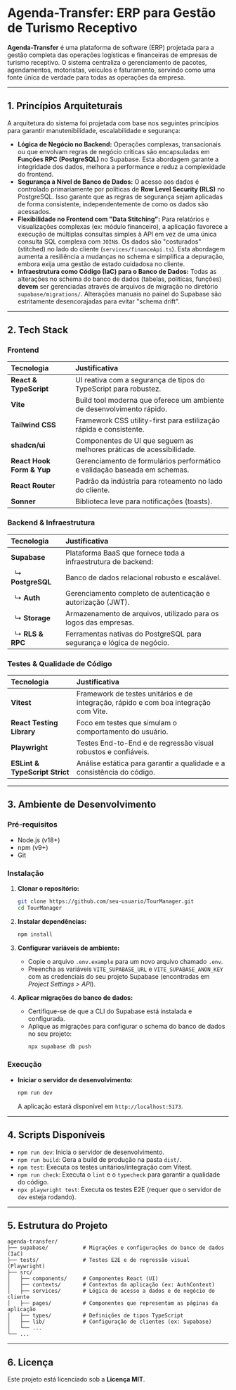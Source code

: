 # Agenda-Transfer: ERP para Gestão de Turismo Receptivo

**Agenda-Transfer** é uma plataforma de software (ERP) projetada para a gestão completa das operações logísticas e financeiras de empresas de turismo receptivo. O sistema centraliza o gerenciamento de pacotes, agendamentos, motoristas, veículos e faturamento, servindo como uma fonte única de verdade para todas as operações da empresa.

---

## 1. Princípios Arquiteturais

A arquitetura do sistema foi projetada com base nos seguintes princípios para garantir manutenibilidade, escalabilidade e segurança:

-   **Lógica de Negócio no Backend:** Operações complexas, transacionais ou que envolvam regras de negócio críticas são encapsuladas em **Funções RPC (PostgreSQL)** no Supabase. Esta abordagem garante a integridade dos dados, melhora a performance e reduz a complexidade do frontend.
-   **Segurança a Nível de Banco de Dados:** O acesso aos dados é controlado primariamente por políticas de **Row Level Security (RLS)** no PostgreSQL. Isso garante que as regras de segurança sejam aplicadas de forma consistente, independentemente de como os dados são acessados.
-   **Flexibilidade no Frontend com "Data Stitching":** Para relatórios e visualizações complexas (ex: módulo financeiro), a aplicação favorece a execução de múltiplas consultas simples à API em vez de uma única consulta SQL complexa com `JOIN`s. Os dados são "costurados" (stitched) no lado do cliente (`services/financeApi.ts`). Esta abordagem aumenta a resiliência a mudanças no schema e simplifica a depuração, embora exija uma gestão de estado cuidadosa no cliente.
-   **Infraestrutura como Código (IaC) para o Banco de Dados:** Todas as alterações no schema do banco de dados (tabelas, políticas, funções) **devem** ser gerenciadas através de arquivos de migração no diretório `supabase/migrations/`. Alterações manuais no painel do Supabase são estritamente desencorajadas para evitar "schema drift".

---

## 2. Tech Stack

### Frontend

| Tecnologia | Justificativa |
| :--- | :--- |
| **React & TypeScript** | UI reativa com a segurança de tipos do TypeScript para robustez. |
| **Vite** | Build tool moderna que oferece um ambiente de desenvolvimento rápido. |
| **Tailwind CSS** | Framework CSS utility-first para estilização rápida e consistente. |
| **shadcn/ui** | Componentes de UI que seguem as melhores práticas de acessibilidade. |
| **React Hook Form & Yup**| Gerenciamento de formulários performático e validação baseada em schemas. |
| **React Router** | Padrão da indústria para roteamento no lado do cliente. |
| **Sonner** | Biblioteca leve para notificações (toasts). |

### Backend & Infraestrutura

| Tecnologia | Justificativa |
| :--- | :--- |
| **Supabase** | Plataforma BaaS que fornece toda a infraestrutura de backend: |
| &nbsp;&nbsp;↳ **PostgreSQL** | Banco de dados relacional robusto e escalável. |
| &nbsp;&nbsp;↳ **Auth** | Gerenciamento completo de autenticação e autorização (JWT). |
| &nbsp;&nbsp;↳ **Storage** | Armazenamento de arquivos, utilizado para os logos das empresas. |
| &nbsp;&nbsp;↳ **RLS & RPC** | Ferramentas nativas do PostgreSQL para segurança e lógica de negócio. |

### Testes & Qualidade de Código

| Tecnologia | Justificativa |
| :--- | :--- |
| **Vitest** | Framework de testes unitários e de integração, rápido e com boa integração com Vite. |
| **React Testing Library** | Foco em testes que simulam o comportamento do usuário. |
| **Playwright** | Testes End-to-End e de regressão visual robustos e confiáveis. |
| **ESLint & TypeScript Strict** | Análise estática para garantir a qualidade e a consistência do código. |

---

## 3. Ambiente de Desenvolvimento

### Pré-requisitos
- Node.js (v18+)
- npm (v9+)
- Git

### Instalação

1.  **Clonar o repositório:**
    ```bash
    git clone https://github.com/seu-usuario/TourManager.git
    cd TourManager
    ```

2.  **Instalar dependências:**
    ```bash
    npm install
    ```

3.  **Configurar variáveis de ambiente:**
    -   Copie o arquivo `.env.example` para um novo arquivo chamado `.env`.
    -   Preencha as variáveis `VITE_SUPABASE_URL` e `VITE_SUPABASE_ANON_KEY` com as credenciais do seu projeto Supabase (encontradas em *Project Settings > API*).

4.  **Aplicar migrações do banco de dados:**
    -   Certifique-se de que a CLI do Supabase está instalada e configurada.
    -   Aplique as migrações para configurar o schema do banco de dados no seu projeto:
        ```bash
        npx supabase db push
        ```

### Execução

-   **Iniciar o servidor de desenvolvimento:**
    ```bash
    npm run dev
    ```
    A aplicação estará disponível em `http://localhost:5173`.

---

## 4. Scripts Disponíveis

-   `npm run dev`: Inicia o servidor de desenvolvimento.
-   `npm run build`: Gera a build de produção na pasta `dist/`.
-   `npm test`: Executa os testes unitários/integração com Vitest.
-   `npm run check`: Executa o `lint` e o `typecheck` para garantir a qualidade do código.
-   `npx playwright test`: Executa os testes E2E (requer que o servidor de `dev` esteja rodando).

---

## 5. Estrutura do Projeto

```
agenda-transfer/
├── supabase/           # Migrações e configurações do banco de dados (IaC)
├── tests/              # Testes E2E e de regressão visual (Playwright)
├── src/
│   ├── components/     # Componentes React (UI)
│   ├── contexts/       # Contextos da aplicação (ex: AuthContext)
│   ├── services/       # Lógica de acesso a dados e de negócio do cliente
│   ├── pages/          # Componentes que representam as páginas da aplicação
│   ├── types/          # Definições de tipos TypeScript
│   ├── lib/            # Configuração de clientes (ex: Supabase)
│   └── ...
└── ...
```

---

## 6. Licença

Este projeto está licenciado sob a **Licença MIT**.
